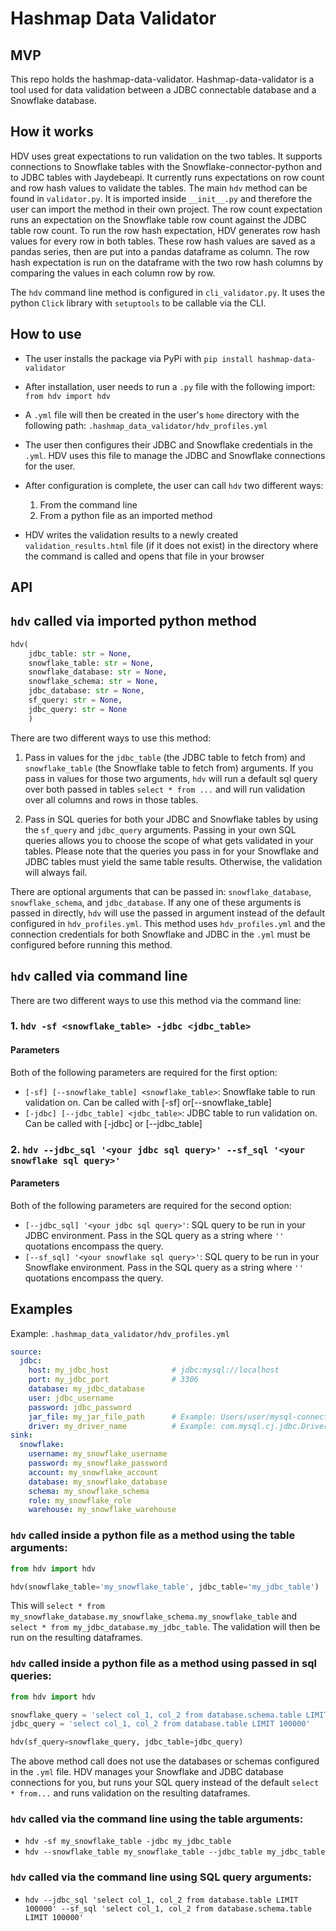 # Hashmap Data Validator

## MVP
This repo holds the hashmap-data-validator. Hashmap-data-validator is a tool used for data validation between a JDBC connectable database and a Snowflake database.

## How it works
HDV uses great expectations to run validation on the two tables. It supports connections to Snowflake tables with the Snowflake-connector-python and to JDBC tables with Jaydebeapi. 
It currently runs expectations on row count and row hash values to validate the tables. The main `hdv` method can be found in `validator.py`. It is imported inside `__init__.py` and therefore
the user can import the method in their own project. The row count expectation runs an expectation on the Snowflake table row count against the JDBC table row count. 
To run the row hash expectation, HDV generates row hash values for every row in both tables. These row hash values are saved as a pandas series, then are put into a pandas 
dataframe as column. The row hash expectation is run on the dataframe with the two row hash columns by comparing the values in each column row by row.

The `hdv` command line method is configured in `cli_validator.py`. It uses the python `Click` library with `setuptools` to be callable via the CLI.
## How to use
* The user installs the package via PyPi with ```pip install hashmap-data-validator```
* After installation, user needs to run a `.py` file with the following import: `from hdv import hdv`
* A `.yml` file will then be created in the user's `home` directory with the following path: `.hashmap_data_validator/hdv_profiles.yml`
* The user then configures their JDBC and Snowflake credentials in the `.yml`. HDV uses this file to manage the JDBC and Snowflake connections for the user.
* After configuration is complete, the user can call `hdv` two different ways:
    1. From the command line
    2. From a python file as an imported method
  
* HDV writes the validation results to a newly created `validation_results.html` file (if it does not exist) in the directory where the command is called and opens that file in your browser
    
## API
## `hdv` called via imported python method
```python
hdv(
    jdbc_table: str = None, 
    snowflake_table: str = None, 
    snowflake_database: str = None,
    snowflake_schema: str = None, 
    jdbc_database: str = None,
    sf_query: str = None,
    jdbc_query: str = None
    )
```
There are two different ways to use this method:
1. Pass in values for the `jdbc_table` (the JDBC table to fetch from) and `snowflake_table` (the Snowflake table to fetch from) arguments. If you pass in values for those two arguments, `hdv` will 
run a default sql query over both passed in tables `select * from ...` and will run validation over all columns and rows in those tables.
   
2. Pass in SQL queries for both your JDBC and Snowflake tables by using the `sf_query` and `jdbc_query` arguments. Passing in your own SQL queries allows you to choose the scope of what gets validated in your tables. Please note that 
the queries you pass in for your Snowflake and JDBC tables must yield the same table results. Otherwise, the validation will always fail.

There are optional arguments that can be passed in: `snowflake_database`, `snowflake_schema`, and `jdbc_database`.
If any one of these arguments is passed in directly, `hdv` will use the passed in argument instead of the default configured
in `hdv_profiles.yml`. This method uses `hdv_profiles.yml` and the connection credentials for both Snowflake and JDBC in the `.yml` must be configured before running this method.

## `hdv` called via command line
There are two different ways to use this method via the command line:
### 1. `hdv -sf <snowflake_table> -jdbc <jdbc_table>`
   #### Parameters
Both of the following parameters are required for the first option:
- `[-sf] [--snowflake_table] <snowflake_table>`: Snowflake table to run validation on. Can be called with [-sf] or[--snowflake_table]
- `[-jdbc] [--jdbc_table] <jdbc_table>`: JDBC table to run validation on. Can be called with [-jdbc] or [--jdbc_table]
  
### 2. `hdv --jdbc_sql '<your jdbc sql query>' --sf_sql '<your snowflake sql query>'`
#### Parameters
Both of the following parameters are required for the second option:
- `[--jdbc_sql] '<your jdbc sql query>'`: SQL query to be run in your JDBC environment. Pass in the SQL query as a string where `''` quotations encompass the query.
- `[--sf_sql] '<your snowflake sql query>'`: SQL query to be run in your Snowflake environment. Pass in the SQL query as a string where `''` quotations encompass the query.
  
## Examples
Example: `.hashmap_data_validator/hdv_profiles.yml`
```yaml
source:
  jdbc:
    host: my_jdbc_host              # jdbc:mysql://localhost
    port: my_jdbc_port              # 3306
    database: my_jdbc_database
    user: jdbc_username
    password: jdbc_password
    jar_file: my_jar_file_path      # Example: Users/user/mysql-connector-java-8.0.23/mysql-connector-java-8.0.23.jar
    driver: my_driver_name          # Example: com.mysql.cj.jdbc.Driver
sink:
  snowflake:
    username: my_snowflake_username
    password: my_snowflake_password
    account: my_snowflake_account
    database: my_snowflake_database
    schema: my_snowflake_schema
    role: my_snowflake_role
    warehouse: my_snowflake_warehouse
```

### `hdv` called inside a python file as a method using the table arguments:
```python
from hdv import hdv

hdv(snowflake_table='my_snowflake_table', jdbc_table='my_jdbc_table')
```
This will `select * from my_snowflake_database.my_snowflake_schema.my_snowflake_table` and 
`select * from my_jdbc_database.my_jdbc_table`. The validation will then be run on the resulting dataframes.


### `hdv` called inside a python file as a method using passed in sql queries:
```python
from hdv import hdv

snowflake_query = 'select col_1, col_2 from database.schema.table LIMIT 100000'
jdbc_query = 'select col_1, col_2 from database.table LIMIT 100000'

hdv(sf_query=snowflake_query, jdbc_table=jdbc_query)
```
The above method call does not use the databases or schemas configured in the `.yml` file. HDV manages your Snowflake and JDBC database connections
for you, but runs your SQL query instead of the default `select * from...` and runs validation on the resulting
dataframes.

### `hdv` called via the command line using the table arguments:

- `hdv -sf my_snowflake_table -jdbc my_jdbc_table`
- `hdv --snowflake_table my_snowflake_table --jdbc_table my_jdbc_table`

### `hdv` called via the command line using SQL query arguments:

- `hdv --jdbc_sql 'select col_1, col_2 from database.table LIMIT 100000' --sf_sql 'select col_1, col_2 from database.schema.table LIMIT 100000'`

